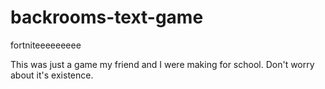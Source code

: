 # backrooms-text-game
fortniteeeeeeeee

This was just a game my friend and I were making for school. Don't worry about it's existence.
